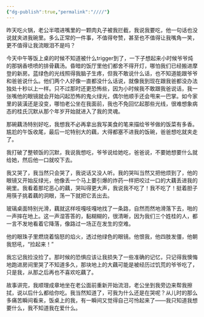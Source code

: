 ```yaml
---
{"dg-publish":true,"permalink":"////"}
---
```



昨天吃火锅，老公半喂进嘴里的一颗肉丸子被我拦截，我说我要吃，他一句话也没说就夹进我碗里。多么正常的一件事，不值得夸赞，甚至也不值得让我嘴角一笑，更不值得让我流眼泪不是吗？

今天中午等饭上桌的时候不知道被什么trigger到了，一下子想起来小时候爷爷炖的那锅香喷喷的排骨藕汤。昏暗的饭厅里他们都舍不得开灯，哪怕我们已经搬进摩登的新房。蓝绿色的光线照得我脑子生疼，但我不敢说什么话，也不知道能跟爷爷和爸爸说什么。他们两个人好像一直都没什么话说，就像我到现在跟我爸都没办法独处十秒以上一样。只不过那时还更恐怖些，因为小时候我不敢跟我爸说话，我一张嘴他的眼镜就会开始闪起恐怖的鬼火绿光，偶尔他顺手还会甩来一巴掌。如今家里的装潢还是没变，哪怕老公坐在我面前，我也不免回忆起那些光线，很难想象病态的桂氏沉默从那个年岁开始就进入了我的灵魂。

那碗藕汤特别好吃，我想我不必再拿出我写美食的笔来描绘爷爷做的饭菜有多香。尴尬的午饭收尾，最后一坨特别大的藕，大得都塞不进我的饭碗，爸爸想吃就夹走了。

我打破了整顿饭的沉默，我说我想吃，爷爷说给她吃，爸爸说，不要她想要什么就给她，然后他一口就咬下去。

我又哭了，我当然只会哭了，我说话又没人听。我的哭叫当然又把他烦到了，他的眼镜又开始反绿光，他像丢一个马上要引爆的炸药一样把咬过一口的大藕丢进我的碗里。我看着那坨恶心的藕，哭叫得更大声，我说我不吃了！我不吃了！挺着胆子用筷子挑着藕的洞眼，荡一下就把它丢出去。

玻璃桌面特别光滑，藕就这样吱嘎吱嘎地找了一条路，自然而然地滑落下去，啪的一声摔在地上。这一声湿答答的，黏糊糊的，很清晰，因为我们三个姓桂的人，都一言不发地看着它降落，像路过一场正在发生的空难。

他的眼珠子里燃烧着恼怒的焰火，透过他绿色的眼镜。他恨我，他四肢发僵，他朝我怒吼，“捡起来！”

我忘记我捡没捡了。那时候的恐惧应该让我损失了一些准确的记忆，只记得我懊悔地跑进房间里哭了不知道多久，那块地上的大藕可能是被经历过饥荒的爷爷吃了，只是我，从那之后再也不喜欢吃藕了。

故事讲完，我顺理成章地坐在老公面前重新开始流泪，老公坐到我旁边来帮我擦拭，说以后什么都给你吃。我当然知道了，可我为什么还是在哭呢？从儿时的那么多痛苦瞬间看来，饭桌上的我，有一瞬间又觉得自己可怜起来了——我只知道我想要什么，我不知道我在爱什么。